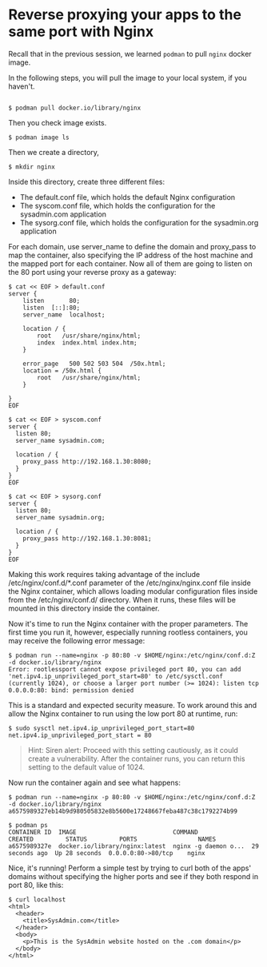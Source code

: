 # Reverse proxying your apps to the same port with Nginx

Recall that in the previous session, we learned `podman` to pull `nginx` docker image. 

In the following steps, you will pull the image to your local system, if you haven't.


```shell

$ podman pull docker.io/library/nginx
```

Then you check image exists. 

`$ podman image ls`

Then we create a directory,

`$ mkdir nginx`

Inside this directory, create three different files:

* The default.conf file, which holds the default Nginx configuration
* The syscom.conf file, which holds the configuration for the sysadmin.com application 
* The sysorg.conf file, which holds the configuration for the sysadmin.org application

For each domain, use server_name to define the domain and proxy_pass to map the container, also specifying the IP address of the host machine and the mapped port for each container. Now all of them are going to listen on the 80 port using your reverse proxy as a gateway:

```commandline
$ cat << EOF > default.conf
server {
    listen       80;
    listen  [::]:80;
    server_name  localhost;

    location / {
        root   /usr/share/nginx/html;
        index  index.html index.htm;
    }

    error_page   500 502 503 504  /50x.html;
    location = /50x.html {
        root   /usr/share/nginx/html;
    }

}
EOF

$ cat << EOF > syscom.conf
server {
  listen 80;
  server_name sysadmin.com;

  location / {
    proxy_pass http://192.168.1.30:8080;
  }
}
EOF

$ cat << EOF > sysorg.conf
server {
  listen 80;
  server_name sysadmin.org;

  location / {
    proxy_pass http://192.168.1.30:8081;
  }
}
EOF
```

Making this work requires taking advantage of the include /etc/nginx/conf.d/*.conf parameter of the /etc/nginx/nginx.conf file inside the Nginx container, which allows loading modular configuration files inside from the /etc/nginx/conf.d/ directory. When it runs, these files will be mounted in this directory inside the container.

Now it's time to run the Nginx container with the proper parameters. The first time you run it, however, especially running rootless containers, you may receive the following error message:

```commandline
$ podman run --name=nginx -p 80:80 -v $HOME/nginx:/etc/nginx/conf.d:Z -d docker.io/library/nginx
Error: rootlessport cannot expose privileged port 80, you can add 'net.ipv4.ip_unprivileged_port_start=80' to /etc/sysctl.conf (currently 1024), or choose a larger port number (>= 1024): listen tcp 0.0.0.0:80: bind: permission denied
```

This is a standard and expected security measure. To work around this and allow the Nginx container to run using the low port 80 at runtime, run:

```commandline
$ sudo sysctl net.ipv4.ip_unprivileged_port_start=80
net.ipv4.ip_unprivileged_port_start = 80
```

>Hint:
> Siren alert: Proceed with this setting cautiously, as it could create a vulnerability. After the container runs, you can return this setting to the default value of 1024.

Now run the container again and see what happens:

```commandline
$ podman run --name=nginx -p 80:80 -v $HOME/nginx:/etc/nginx/conf.d:Z -d docker.io/library/nginx
a6575989327eb14b9d980505832e8b5600e17248667feba487c38c1792274b99

$ podman ps
CONTAINER ID  IMAGE                           COMMAND               CREATED         STATUS         PORTS                 NAMES  
a6575989327e  docker.io/library/nginx:latest  nginx -g daemon o...  29 seconds ago  Up 28 seconds  0.0.0.0:80->80/tcp    nginx
```

Nice, it's running! Perform a simple test by trying to curl both of the apps' domains without specifying the higher ports and see if they both respond in port 80, like this:

```commandline
$ curl localhost
<html>
  <header>
    <title>SysAdmin.com</title>
  </header>
  <body>
    <p>This is the SysAdmin website hosted on the .com domain</p>
  </body>
</html>
```

